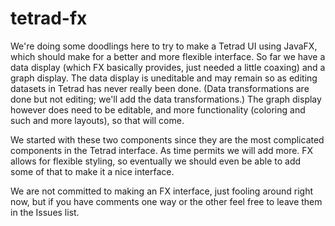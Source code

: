 # tetrad-fx

We're doing some doodlings here to try to make a Tetrad UI using JavaFX, which should make for a better and more flexible interface. So far we have a data display (which FX basically provides, just needed a little coaxing) and a graph display. The data display is uneditable and may remain so as editing datasets in Tetrad has never really been done. (Data transformations are done but not editing; we'll add the data transformations.) The graph display however does need to be editable, and more functionality (coloring and such and more layouts), so that will come.

We started with these two components since they are the most complicated components in the Tetrad interface. As time permits we will add more. FX allows for flexible styling, so eventually we should even be able to add some of that to make it a nice interface.

We are not committed to making an FX interface, just fooling around right now, but if you have comments one way or the other feel free to leave them in the Issues list.
